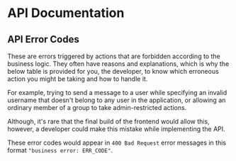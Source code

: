 # API Documentation

## API Error Codes

These are errors triggered by actions that are forbidden according to the business logic.
They often have reasons and explanations, which is why the below table is provided for you, the developer, to know which erroneous action you might be taking and how to handle it.

For example, trying to send a message to a user while specifying an invalid username that doesn't belong to any user in the application, or allowing an ordinary member of a group to take admin-restricted actions.

Although, it's rare that the final build of the frontend would allow this, however, a developer could make this mistake while implementing the API.

These error codes would appear in `400 Bad Request` error messages in this format `"business error: ERR_CODE"`.
